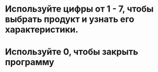 # Используйте цифры от 1 - 7, чтобы выбрать продукт и узнать его характеристики.
# Используйте 0, чтобы закрыть программу
